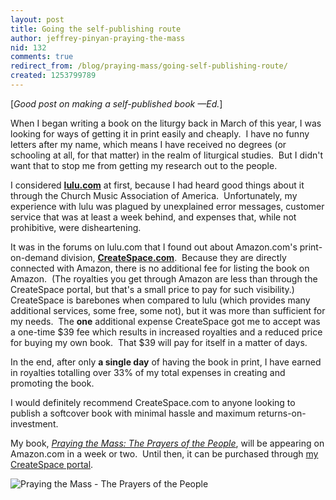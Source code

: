 ```yaml
---
layout: post
title: Going the self-publishing route
author: jeffrey-pinyan-praying-the-mass
nid: 132
comments: true
redirect_from: /blog/praying-mass/going-self-publishing-route/
created: 1253799789
---
```

<p>[<em>Good post on making a self-published book &mdash;Ed.</em>]</p>
<p>When I&nbsp;began writing a book on the liturgy back in March of this year, I&nbsp;was looking for ways of getting it in print easily and cheaply.&nbsp; I&nbsp;have no funny letters after my name, which means I have received no degrees (or schooling at all, for that matter)&nbsp;in the realm of liturgical studies.&nbsp; But I&nbsp;didn't want that to stop me from getting my research out to the people.</p>
<p>I&nbsp;considered <a href="http://www.lulu.com/"><strong>lulu.com</strong></a> at first, because I had heard good things about it through the Church Music Association of America.&nbsp; Unfortunately, my experience with lulu was plagued by unexplained error messages, customer service that was at least a week behind, and expenses that, while not prohibitive, were disheartening.</p>
<p>It was in the forums on lulu.com that I&nbsp;found out about Amazon.com's print-on-demand division, <a href="http://www.createspace.com/"><strong>CreateSpace.com</strong></a>.&nbsp; Because they are directly connected with Amazon, there is no additional fee for listing the book on Amazon.&nbsp; (The royalties you get through Amazon are less than through the CreateSpace portal, but that's a small price to pay for such visibility.)&nbsp; CreateSpace is barebones when compared to lulu (which provides many additional services, some free, some not), but it was more than sufficient for my needs.&nbsp; The <strong>one</strong> additional expense CreateSpace got me to accept was a one-time $39 fee which results in increased royalties and a reduced price for buying my own book.&nbsp; That $39 will pay for itself in a matter of days.</p>
<!--break-->
<p>In the end, after only <strong>a single day</strong> of having the book in print, I&nbsp;have earned in royalties totalling over 33% of my total expenses in creating and promoting the book.</p>
<p>I&nbsp;would definitely recommend CreateSpace.com to anyone looking to publish a softcover book with minimal hassle and maximum returns-on-investment.</p>
<p>My book, <a href="http://www.prayingthemass.com/"><em>Praying the Mass: The Prayers of the People</em></a>, will be appearing on Amazon.com in a week or two.&nbsp; Until then, it can be purchased through <a href="https://www.createspace.com/3393711">my CreateSpace portal</a>.</p>
<p class="rtecenter"><img align="middle" alt="Praying the Mass - The Prayers of the People" src="http://i37.tinypic.com/34il8pj.gif" /></p>
